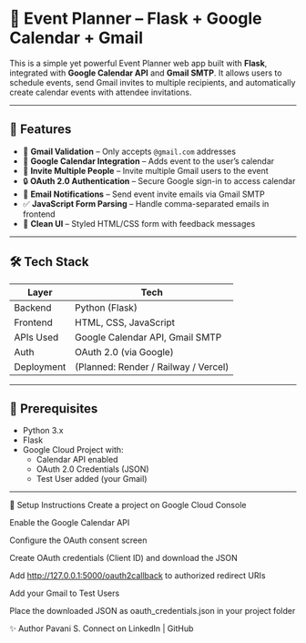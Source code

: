 # 📅 Event Planner – Flask + Google Calendar + Gmail

This is a simple yet powerful Event Planner web app built with **Flask**, integrated with **Google Calendar API** and **Gmail SMTP**. It allows users to schedule events, send Gmail invites to multiple recipients, and automatically create calendar events with attendee invitations.

---

## 🚀 Features

- 📧 **Gmail Validation** – Only accepts `@gmail.com` addresses
- 📅 **Google Calendar Integration** – Adds event to the user’s calendar
- 👥 **Invite Multiple People** – Invite multiple Gmail users to the event
- 🔒 **OAuth 2.0 Authentication** – Secure Google sign-in to access calendar
- 💌 **Email Notifications** – Send event invite emails via Gmail SMTP
- ✅ **JavaScript Form Parsing** – Handle comma-separated emails in frontend
- 🎨 **Clean UI** – Styled HTML/CSS form with feedback messages

---

## 🛠 Tech Stack

| Layer        | Tech |
|--------------|------|
| Backend      | Python (Flask) |
| Frontend     | HTML, CSS, JavaScript |
| APIs Used    | Google Calendar API, Gmail SMTP |
| Auth         | OAuth 2.0 (via Google) |
| Deployment   | (Planned: Render / Railway / Vercel) |

---

## 🔐 Prerequisites

- Python 3.x
- Flask
- Google Cloud Project with:
  - Calendar API enabled
  - OAuth 2.0 Credentials (JSON)
  - Test User added (your Gmail)

---


🔧 Setup Instructions
Create a project on Google Cloud Console

Enable the Google Calendar API

Configure the OAuth consent screen

Create OAuth credentials (Client ID) and download the JSON

Add http://127.0.0.1:5000/oauth2callback to authorized redirect URIs

Add your Gmail to Test Users

Place the downloaded JSON as oauth_credentials.json in your project folder



✨ Author
Pavani S.
Connect on LinkedIn | GitHub

